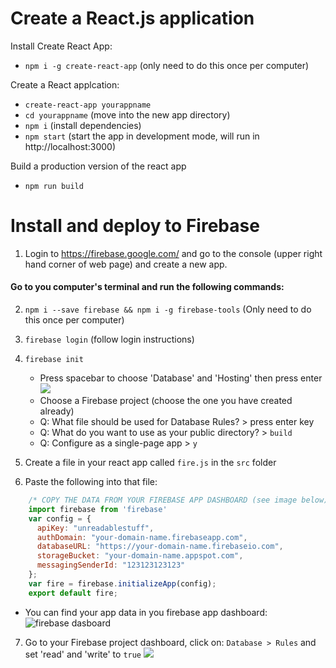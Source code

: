 # Create a React.js application

Install Create React App:

 * `npm i -g create-react-app` (only need to do this once per computer)

 Create a React applcation:
  * `create-react-app yourappname`
  * `cd yourappname` (move into the new app directory)
  * `npm i` (install dependencies)
  * `npm start` (start the app in development mode, will run in http://localhost:3000)

 Build a production version of the react app
 * `npm run build`

# Install and deploy to Firebase

1) Login to https://firebase.google.com/ and go to the console (upper right hand corner of web page) and create a new app.
#### Go to you computer's terminal and run the following commands:


2) `npm i --save firebase && npm i -g firebase-tools` (Only need to do this once per computer)
3) `firebase login` (follow login instructions)
4) `firebase init`
	* Press spacebar to choose 'Database' and 'Hosting' then press enter
	![](http://g.recordit.co/d1mjatTgOo.gif)
	* Choose a Firebase project (choose the one you have created already)
	* Q: What file should be used for Database Rules? > press enter key
	* Q: What do you want to use as your public directory? > `build`
	* Q: Configure as a single-page app > `y`

5) Create a file in your react app called `fire.js` in the `src` folder
6) Paste the following into that file:
```javascript
	/* COPY THE DATA FROM YOUR FIREBASE APP DASHBOARD (see image below) */
    import firebase from 'firebase'
    var config = {
      apiKey: "unreadablestuff",
      authDomain: "your-domain-name.firebaseapp.com",
      databaseURL: "https://your-domain-name.firebaseio.com",
      storageBucket: "your-domain-name.appspot.com",
      messagingSenderId: "123123123123"
    };
    var fire = firebase.initializeApp(config);
    export default fire;
```

* You can find your app data in you firebase app dashboard:
![firebase dasboard](http://g.recordit.co/BT3bumdVms.gif)

7) Go to your Firebase project dashboard, click on: `Database > Rules` and set 'read' and 'write' to `true`
![](http://g.recordit.co/HK06pHx5gb.gif)
